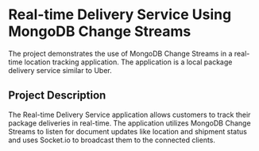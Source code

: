 # Real-time Delivery Service Using MongoDB Change Streams
The project demonstrates the use of MongoDB Change Streams in a real-time location tracking application. The application is a local package delivery service similar to Uber.

## Project Description
The Real-time Delivery Service application allows customers to track their package deliveries in real-time. The application utilizes MongoDB Change Streams to listen for document updates like location and shipment status and uses Socket.io to broadcast them to the connected clients.

